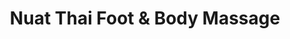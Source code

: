 ---
title: "Nuat Thai Foot & Body Massage"
url: /santo-tomas/nuat-thai-foot-und-body-massage/
shop: Kosmetik
---